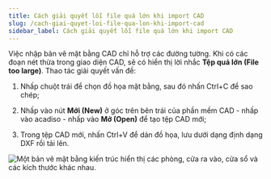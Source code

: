 ```yaml
---
title: Cách giải quyết lỗi file quá lớn khi import CAD
slug: /cach-giai-quyet-loi-file-qua-lon-khi-import-cad
sidebar_label: Cách giải quyết lỗi file quá lớn khi import CAD
---
```


Việc nhập bản vẽ mặt bằng CAD chỉ hỗ trợ các đường tường. Khi có các đoạn nét thừa trong giao diện CAD, sẽ có hiển thị lời nhắc **Tệp quá lớn (File too large)**. Thao tác giải quyết vấn đề:

1. Nhấp chuột trái để chọn đồ họa mặt bằng, sau đó nhấn Ctrl+C để sao chép;

2. Nhấp vào nút **Mới (New)** ở góc trên bên trái của phần mềm CAD - nhấp vào acadiso - nhấp vào **Mở (Open)** để tạo tệp CAD mới;

3. Trong tệp CAD mới, nhấn Ctrl+V để dán đồ họa, lưu dưới dạng định dạng DXF rồi tải lên.

![Một bản vẽ mặt bằng kiến trúc hiển thị các phòng, cửa ra vào, cửa sổ và các kích thước khác nhau.](https://storage.googleapis.com/jegavn_kb/image_jegavn/104.1.png)